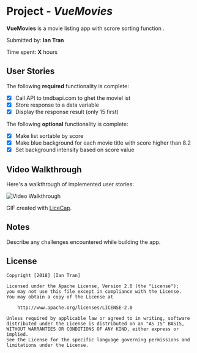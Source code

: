 # Project - *VueMovies*

**VueMovies** is a movie listing app with scrore sorting function .

Submitted by: **Ian Tran**

Time spent: **X** hours

## User Stories

The following **required** functionality is complete:

  * [x] Call API to tmdbapi.com to ghet the moviel ist
  * [x] Store response to a data variable
  * [x] Display the response result (only 15 first)

The following **optional** functionality is complete:

* [x] Make list sortable by score
* [x] Make blue background for each movie title with score higher than 8.2
* [x] Set background intensity based on score value

## Video Walkthrough

Here's a walkthrough of implemented user stories:

![Video Walkthrough](relative-path-to-your-gif-file-on-github-or-absolute-path-to-file-on-imgur-or-youtube)

GIF created with [LiceCap](http://www.cockos.com/licecap/).

## Notes

Describe any challenges encountered while building the app.

## License

    Copyright [2018] [Ian Tran]

    Licensed under the Apache License, Version 2.0 (the "License");
    you may not use this file except in compliance with the License.
    You may obtain a copy of the License at

        http://www.apache.org/licenses/LICENSE-2.0

    Unless required by applicable law or agreed to in writing, software
    distributed under the License is distributed on an "AS IS" BASIS,
    WITHOUT WARRANTIES OR CONDITIONS OF ANY KIND, either express or implied.
    See the License for the specific language governing permissions and
    limitations under the License.
